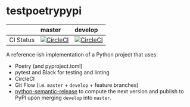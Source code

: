 # testpoetrypypi

|           | master | develop |
|:----------|:-------|:--------|
| CI Status | [![CircleCI](https://circleci.com/gh/jeff-snyk/testpoetrypypi/tree/master.svg?style=svg)](https://circleci.com/gh/jeff-snyk/testpoetrypypi/tree/master)|[![CircleCI](https://circleci.com/gh/jeff-snyk/testpoetrypypi/tree/develop.svg?style=svg)](https://circleci.com/gh/jeff-snyk/testpoetrypypi/tree/develop)|

A reference-ish implementation of a Python project that uses:
+ Poetry (and pyproject.toml)
+ pytest and Black for testing and linting
+ CircleCI
+ Git Flow (i.e. `master` + `develop` + feature branches)
+ [python-semantic-release](https://pypi.org/project/python-semantic-release/) to compute the next version and publish to PyPI upon merging `develop` into `master`.
